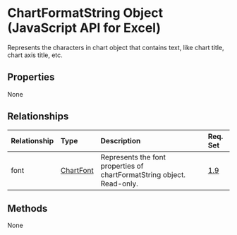 # ChartFormatString Object (JavaScript API for Excel)

Represents the characters in chart object that contains text, like chart title, chart axis title, etc.

## Properties

None

## Relationships
| Relationship | Type	|Description| Req. Set|
|:---------------|:--------|:----------|:----|
|font|[ChartFont](chartfont.md)|Represents the font properties of chartFormatString object. Read-only.|[1.9](../requirement-sets/excel-api-requirement-sets.md)|

## Methods
None


